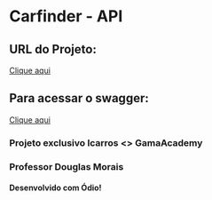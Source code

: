 # Carfinder - API

## URL do Projeto:
[Clique aqui](https://carfinder-api.herokuapp.com/)

## Para acessar o swagger:
[Clique aqui](https://carfinder-api.herokuapp.com/swagger/)

### Projeto exclusivo Icarros <> GamaAcademy

### Professor Douglas Morais
#### Desenvolvido com Ódio!